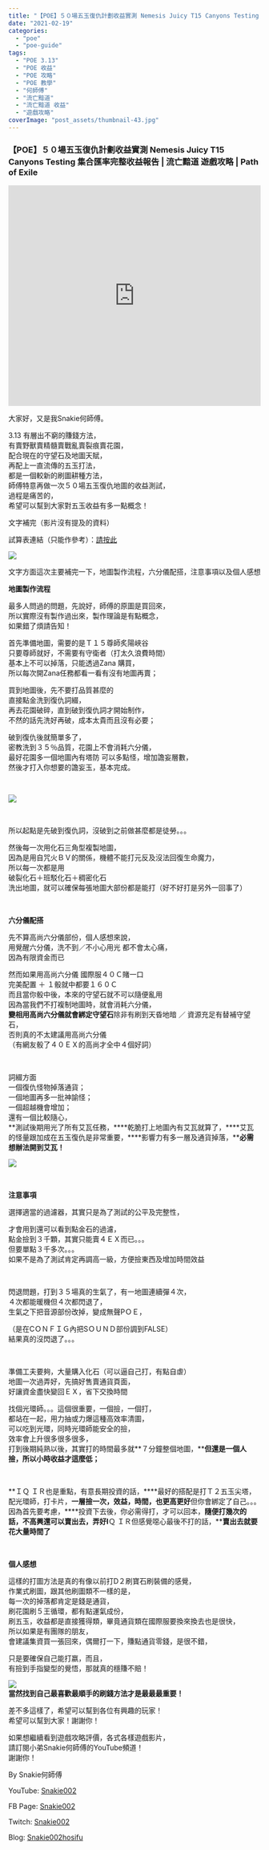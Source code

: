 ```yaml
---
title: "【POE】５０場五玉復仇計劃收益實測 Nemesis Juicy T15 Canyons Testing | 集合匯率完整收益報告 | 流亡黯道 遊戲攻略 | Path of Exile"
date: "2021-02-19"
categories: 
  - "poe"
  - "poe-guide"
tags: 
  - "POE 3.13"
  - "POE 收益"
  - "POE 攻略"
  - "POE 教學"
  - "何師傅"
  - "流亡黯道"
  - "流亡黯道 收益"
  - "遊戲攻略"
coverImage: "post_assets/thumbnail-43.jpg"
---
```


### 【POE】５０場五玉復仇計劃收益實測 Nemesis Juicy T15 Canyons Testing 集合匯率完整收益報告 | 流亡黯道 遊戲攻略 | Path of Exile

<iframe width="100%" height="440"src="https://www.youtube.com/embed/AmEekoszalw"
  title="YouTube video player" frameborder="0" allow="accelerometer; autoplay;
  clipboard-write; encrypted-media; gyroscope; picture-in-picture; web-share"
  referrerpolicy="strict-origin-when-cross-origin" allowfullscreen></iframe>
  
大家好，又是我Snakie何師傅。  

  
3.13 有層出不窮的賺錢方法，  
有賣野獸賣精髓賣戰亂賣裂痕賣花園，  
配合現在的守望石及地圖天賦，  
再配上一直流傳的五玉打法，  
都是一個較新的刷圖耕種方法，  
師傅特意再做一次５０場五玉復仇地圖的收益測試，  
過程是痛苦的，  
希望可以幫到大家對五玉收益有多一點概念！  

  
文字補完（影片沒有提及的資料）  

  
試算表連結（只能作參考）：[請按此](https://drive.google.com/file/d/1fGWE_x-rQnmWLOa9CVSjXgvayVpbZV8y/view?usp=sharing)  

  
![](post_assets/result-1024x545.png)  

  
文字方面這次主要補完一下，地圖製作流程，六分儀配搭，注意事項以及個人感想  

  
**地圖製作流程**  

  
最多人問過的問題，先說好，師傅的原圖是買回來，  
所以實際沒有製作過出來，製作理論是有點概念，  
如果錯了煩請告知！  

  
首先準備地圖，需要的是Ｔ１５尊師炙陽峽谷  
只要尊師就好，不需要有守衛者（打太久浪費時間）  
基本上不可以掉落，只能透過Zana 購買，  
所以每次開Zana任務都看一看有沒有地圖再賣；  

  
買到地圖後，先不要打品質甚麼的  
直接點金洗到復仇詞綴，  
再去花園破碎，直到破到復仇詞才開始制作，  
不然的話先洗好再破，成本太貴而且沒有必要；  

  
破到復仇後就簡單多了，  
密教洗到３５％品質，花園上不會消耗六分儀，  
最好花園多一個地圖內有塔防 可以多點怪，增加譫妄層數，  
然後才打入你想要的譫妄玉，基本完成。  

  
   

  
![](post_assets/MAP-1.png)  

  
   

  
所以起點是先破到復仇詞，沒破到之前做甚麼都是徒勞。。。  

  
然後每一次用化石三角型複製地圖，  
因為是用自咒火ＢＶ的關係，機體不能打元反及沒法回復生命魔力，  
所以每一次都是用  
破裂化石＋班駁化石＋稠密化石  
洗出地圖，就可以確保每張地圖大部份都是能打（好不好打是另外一回事了）  

  
   

  
**六分儀配搭**  

  
先不算高尚六分儀部份，個人感想來說，  
用覺醒六分儀，洗不到／不小心用光 都不會太心痛，  
因為有限資金而已  

  
然而如果用高尚六分儀 國際服４０Ｃ賭一口  
完美配置 ＋ １骰就中都要１６０Ｃ  
而且當你骰中後，本來的守望石就不可以隨便亂用  
因為當我們不打複制地圖時，就會消耗六分儀，  
**變相用高尚六分儀就會綁定守望石**除非有刷到天昏地暗 ／ 資源充足有替補守望石，  
否則真的不太建議用高尚六分儀  
（有網友骰了４０ＥＸ的高尚才全中４個好詞）  

  
   

  
詞綴方面  
一個復仇怪物掉落通貨；  
一個地圖再多一批神諭怪；  
一個超越機會增加；  
還有一個比較隨心，  
**測試後期用光了所有艾瓦任務，****乾脆打上地圖內有艾瓦就算了，****艾瓦的怪量跟加成在五玉復仇是非常重要，****影響力有多一層及通貨掉落，****必需想辦法開到艾瓦！**  

  
**![](post_assets/unknown-1.png)**  

  
   

  
**注意事項**  

  
選擇適當的過濾器，其實只是為了測試的公平及完整性，  

  
才會用到還可以看到點金石的過濾，  
點金撿到３千顆，其實只能賣４ＥＸ而已。。。  
但要單點３千多次。。。  
如果不是為了測試肯定再調高一級，方便撿東西及增加時間效益  

  
   

  
閃退問題，打到３５場真的生氣了，有一地圖連續彈４次，  
４次都能暖機但４次都閃退了，  
生氣之下把音源部份改掉，變成無聲PＯＥ，  

  
（是在CＯＮＦＩＧ內把SＯＵＮＤ部份調到FALSE）  
結果真的沒閃退了。。。  

  
   

  
準備工夫要夠，大量購入化石（可以逼自己打，有點自虐）  
地圖一次過弄好，先搞好售賣通貨頁面，  
好讓資金盡快變回ＥＸ，省下交換時間  

  
找個光環師。。。這個很重要，一個撿，一個打，  
都站在一起，用力抽或力爆這種高效率清圖，  
可以吃到光環，同時光環師能安全的撿，  
效率會上升很多很多很多，  
打到後期純熟以後，其實打的時間最多就**７分鐘整個地圖，****但還是一個人撿，所以小時收益才這麼低；**  

  
   

  
**ＩＱ ＩＲ也是重點，有意長期投資的話，****最好的搭配是打Ｔ２五玉尖塔，配光環師，打卡片，****一層撿一次，效益，時間，也更高更好****但你會綁定了自己。。。因為首先要考慮，****投資下去後，你必需得打，才可以回本，****隨便打幾次的話，不高興還可以賣出去，****弄好****I****Ｑ ＩＲ但感覺噁心最後不打的話，****賣出去就要花大量時間了**  

  
   

  
**個人感想**  

  
這樣的打圖方法是真的有像以前打D２刷寶石刷裝備的感覺，  
作業式刷圖，跟其他刷圖類不一樣的是，  
每一次的掉落都肯定是錢是通貨，  
刷花園刷５王循環，都有點運氣成份，  
刷五玉，收益都是直接獲得類，畢竟通貨類在國際服要換來換去也是很快，  
所以如果是有團隊的朋友，  
會建議集資買一張回來，偶爾打一下，賺點通貨零錢，是很不錯，  

  
只是要確保自己能打嬴，而且，  
有撿到手指變型的覺悟，那就真的穩賺不賠！  

  
![](post_assets/2021-02-15-18-58-19.mp4_snapshot_00.48.430-1024x576.jpg)  
**當然找到自己最喜歡最順手的刷錢方法才是最最最重要！**  

  
差不多這樣了，希望可以幫到各位有興趣的玩家！  
希望可以幫到大家！謝謝你！  

  
如果想繼續看到遊戲攻略評價，各式各樣遊戲影片，  
請訂閱小弟Snakie何師傅的YouTube頻道！  
謝謝你！  

  
By Snakie何師傅  

  
YouTube: [Snakie002](https://www.youtube.com/c/Snakie002/)  

  
FB Page: [Snakie002](https://www.facebook.com/Snakie002/)  

  
Twitch: [Snakie002](https://www.twitch.tv/snakie002/)  

  
Blog: [Snakie002hosifu](https://snakie002hosifu.blog/)
